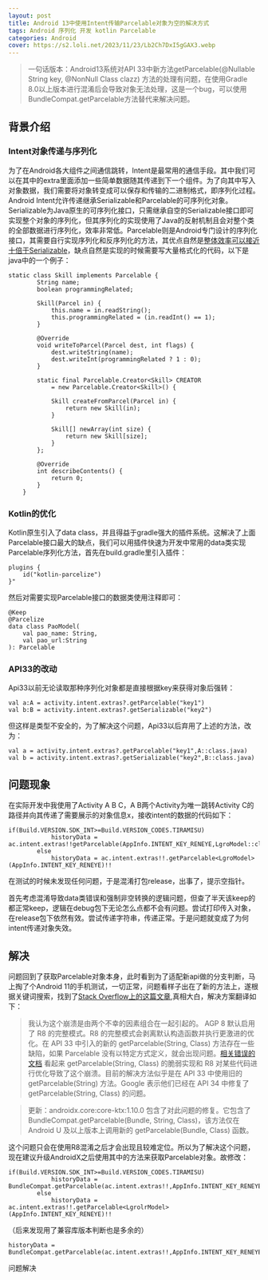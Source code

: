 ```yaml
---
layout: post
title: Android 13中使用Intent传输Parcelable对象为空的解决方式
tags: Android 序列化 开发 kotlin Parcelable
categories: Android
cover: https://s2.loli.net/2023/11/23/Lb2Ch7DxI5gGAX3.webp
---
```


> 一句话版本：Android13系统对API 33中新方法getParcelable(@Nullable String key, @NonNull Class<T> clazz) 方法的处理有问题，在使用Gradle 8.0以上版本进行混淆后会导致对象无法处理，这是一个bug，可以使用BundleCompat.getParcelable方法替代来解决问题。

## 背景介绍

### Intent对象传递与序列化

为了在Android各大组件之间通信跳转，Intent是最常用的通信手段。其中我们可以在其中的extra里面添加一些简单数据随其传递到下一个组件。为了向其中写入对象数据，我们需要将对象转变成可以保存和传输的二进制格式，即序列化过程。Android Intent允许传递继承Serializable和Parcelable的可序列化对象。
Serializable为Java原生的可序列化接口，只需继承自空的Serializable接口即可实现整个对象的序列化，但其序列化的实现使用了Java的反射机制且会对整个类的全部数据进行序列化，效率非常低。Parcelable则是Android专门设计的序列化接口，其需要自行实现序列化和反序列化的方法，其优点自然是[整体效率可以接近十倍于Serializable](go?url=https://www.developerphil.com/parcelable-vs-serializable/)，缺点自然是实现的时候需要写大量格式化的代码，以下是java中的一个例子：

````
static class Skill implements Parcelable {
        String name;
        boolean programmingRelated;

        Skill(Parcel in) {
            this.name = in.readString();
            this.programmingRelated = (in.readInt() == 1);
        }

        @Override
        void writeToParcel(Parcel dest, int flags) {
            dest.writeString(name);
            dest.writeInt(programmingRelated ? 1 : 0);
        }

        static final Parcelable.Creator<Skill> CREATOR
            = new Parcelable.Creator<Skill>() {

            Skill createFromParcel(Parcel in) {
                return new Skill(in);
            }

            Skill[] newArray(int size) {
                return new Skill[size];
            }
        };

        @Override
        int describeContents() {
            return 0;
        }
    }
````

### Kotlin的优化

Kotlin原生引入了data class，并且得益于gradle强大的插件系统。这解决了上面Parcelable接口最大的缺点，我们可以用插件快速为开发中常用的data类实现Parcelable序列化方法，首先在build.gradle里引入插件：

````
plugins {
    id("kotlin-parcelize")
}"
````

然后对需要实现Parcelable接口的数据类使用注释即可：

````
@Keep
@Parcelize
data class PaoModel(
    val pao_name: String,
    val pao_url:String
): Parcelable
````

### API33的改动

Api33以前无论读取那种序列化对象都是直接根据key来获得对象后强转：

````
val a:A = activity.intent.extras?.getParcelable("key1")
val b:B = activity.intent.extras?.getSerializable("key2")
````

但这样是类型不安全的，为了解决这个问题，Api33以后弃用了上述的方法，改为：

````
val a = activity.intent.extras?.getParcelable("key1",A::class.java)
val b = activity.intent.extras?.getSerializable("key2",B::class.java)
````

## 问题现象

在实际开发中我使用了Activity A B C，A B两个Activity为唯一跳转Activity C的路径并向其传递了需要展示的对象信息x，接收intent的数据的代码如下：

````
if(Build.VERSION.SDK_INT>=Build.VERSION_CODES.TIRAMISU)
            historyData = ac.intent.extras!!getParcelable(AppInfo.INTENT_KEY_RENEYE,LgroModel::class.java)!!
        else
            historyData = ac.intent.extras!!.getParcelable<LgroModel>(AppInfo.INTENT_KEY_RENEYE)!!
````

在测试的时候未发现任何问题，于是混淆打包release，出事了，提示空指针。

首先考虑混淆导致data类错误和强制非空转换的逻辑问题，但查了半天该keep的都正常keep，逻辑在debug包下无论怎么点都不会有问题。尝试打印传入对象，在release包下依然有效。尝试传递字符串，传递正常。于是问题就变成了为何intent传递对象失效。

## 解决

问题回到了获取Parcelable对象本身，此时看到为了适配新api做的分支判断，马上掏了个Android 11的手机测试，一切正常，问题看样子出在了新的方法上，遂根据关键词搜索，找到了[Stack Overflow上的这篇文章](go?url=https://stackoverflow.com/questions/76067109/getparcelable-crashes-due-to-null-iftable-in-agp-8),真相大白，解决方案翻译如下：

> 我认为这个崩溃是由两个不幸的因素组合在一起引起的。
> AGP 8 默认启用了 R8 的完整模式。R8 的完整模式会剥离默认构造函数并执行更激进的优化。在 API 33 中引入的新的 getParcelable(String, Class) 方法存在一些缺陷，如果 Parcelable 没有以特定方式定义，就会出现问题。[相关错误的文档](go?url=https://issuetracker.google.com/issues/274185314)
> 看起来 getParcelable(String, Class) 的脆弱实现和 R8 对某些代码进行优化导致了这个崩溃。目前的解决方法似乎是在 API 33 中使用旧的 getParcelable(String) 方法。Google 表示他们已经在 API 34 中修复了 getParcelable(String, Class) 的问题。

> 更新：androidx.core:core-ktx:1.10.0 包含了对此问题的修复。它包含了 BundleCompat.getParcelable(Bundle, String, Class)，该方法仅在 Android U 及以上版本上调用新的 getParcelable(Bundle, Class) 函数。

这个问题只会在使用R8混淆之后才会出现且较难定位。所以为了解决这个问题，现在建议升级AndroidX之后使用其中的方法来获取Parcelable对象。故修改：

````
if(Build.VERSION.SDK_INT>=Build.VERSION_CODES.TIRAMISU)
            historyData = BundleCompat.getParcelable(ac.intent.extras!!,AppInfo.INTENT_KEY_RENEYE,LgrolrModel::class.java)!!
        else
            historyData = ac.intent.extras!!.getParcelable<LgrolrModel>(AppInfo.INTENT_KEY_RENEYE)!!
````

（后来发现用了兼容库版本判断也是多余的）

````
historyData = BundleCompat.getParcelable(ac.intent.extras!!,AppInfo.INTENT_KEY_RENEYE,LgrolrModel::class.java)!!
````

问题解决